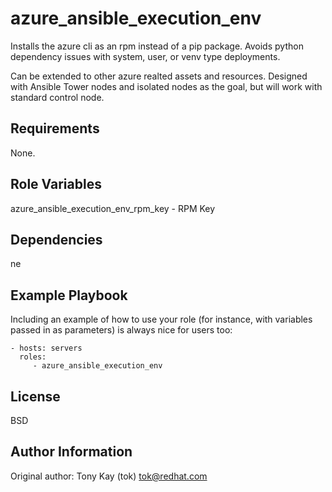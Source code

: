 azure_ansible_execution_env
=========

Installs the azure cli as an rpm instead of a pip package.
Avoids python dependency issues with system, user, or venv type deployments.

Can be extended to other azure realted assets and resources.
Designed with Ansible Tower nodes and isolated nodes as the goal, but will work with standard control node.

Requirements
------------

None.

Role Variables
--------------


azure_ansible_execution_env_rpm_key - RPM Key

Dependencies
------------


ne

Example Playbook
----------------

Including an example of how to use your role (for instance, with variables passed in as parameters) is always nice for users too:

    - hosts: servers
      roles:
         - azure_ansible_execution_env

License
-------

BSD

Author Information
------------------

Original author: Tony Kay (tok) tok@redhat.com

